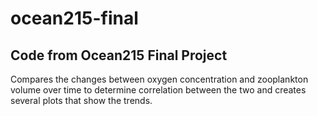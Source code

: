 # ocean215-final
## Code from Ocean215 Final Project

Compares the changes between oxygen concentration and zooplankton volume over time
to determine correlation between the two and creates several plots that show the trends.
